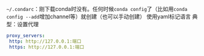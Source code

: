 `~/.condarc`：刚下载conda时没有。任何时候`conda config`了（比如用`conda config --add`增加channel等）就创建（也可以手动创建）
使用yaml标记语言
典型：设置代理
```yaml
proxy_servers:
 http: http://127.0.0.1:端口
 https: http://127.0.0.1:端口
```